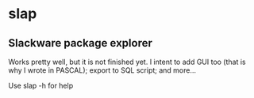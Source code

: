 # slap

## Slackware package explorer

Works pretty well, but it is not finished yet.
I intent to add GUI too (that is why I wrote in PASCAL);
export to SQL script;
and more...

Use
	slap -h
for help

